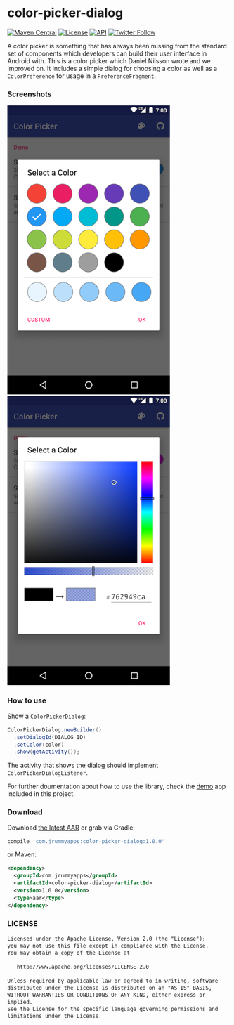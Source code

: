 # color-picker-dialog

[![Maven Central](https://maven-badges.herokuapp.com/maven-central/com.jrummyapps/color-picker-dialog/badge.svg)](https://maven-badges.herokuapp.com/maven-central/com.jrummyapps/color-picker-dialog)
[![License](http://img.shields.io/:license-apache-blue.svg)](LICENSE)
[![API](https://img.shields.io/badge/API-14%2B-blue.svg?style=flat)](https://android-arsenal.com/api?level=14) 
[![Twitter Follow](https://img.shields.io/twitter/follow/jrummy16.svg?style=social)](https://twitter.com/jrummy16)

A color picker is something that has always been missing from the standard set of components which developers can build their user interface in Android with. This is a color picker which Daniel Nilsson wrote and we improved on. It includes a simple dialog for choosing a color as well as a `ColorPreference` for usage in a `PreferenceFragment`.

### Screenshots
<img src="art/screenshot1.png" width="370" alt="Screenshot">
<img src="art/screenshot3.png" width="370" alt="Screenshot">

### How to use

Show a `ColorPickerDialog`:

```java
ColorPickerDialog.newBuilder()
  .setDialogId(DIALOG_ID)
  .setColor(color)
  .show(getActivity());
```

The activity that shows the dialog should implement `ColorPickerDialogListener`.

For further doumentation about how to use the library, check the [demo](demo) app included in this project.

### Download

Download [the latest AAR](https://repo1.maven.org/maven2/com/jrummyapps/color-picker-dialog/1.0.0/color-picker-dialog-1.0.0.aar) or grab via Gradle:

```groovy
compile 'com.jrummyapps:color-picker-dialog:1.0.0'
```
or Maven:
```xml
<dependency>
  <groupId>com.jrummyapps</groupId>
  <artifactId>color-picker-dialog</artifactId>
  <version>1.0.0</version>
  <type>aar</type>
</dependency>
```

### LICENSE

    Licensed under the Apache License, Version 2.0 (the "License");
    you may not use this file except in compliance with the License.
    You may obtain a copy of the License at

       http://www.apache.org/licenses/LICENSE-2.0

    Unless required by applicable law or agreed to in writing, software
    distributed under the License is distributed on an "AS IS" BASIS,
    WITHOUT WARRANTIES OR CONDITIONS OF ANY KIND, either express or implied.
    See the License for the specific language governing permissions and
    limitations under the License.
